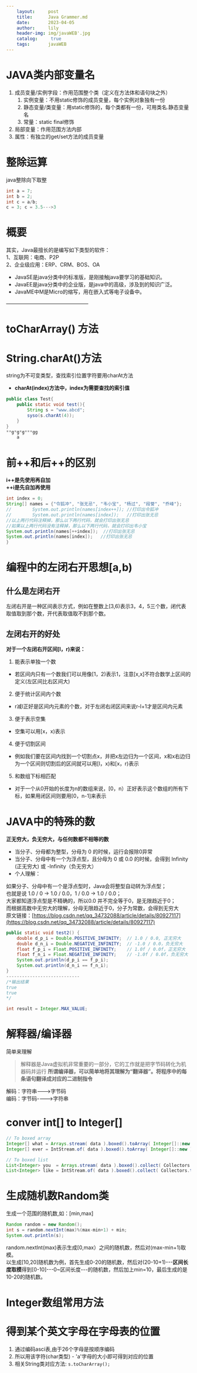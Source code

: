 ```yaml
---
    layout:     post
    title:      Java Grammer.md
    date:       2023-04-05
    author:     lily
    header-img: img/javaWEB'.jpg
    catalog: 	 true
    tags:       javaWEB
---
```


<a name="Nin9P"></a>
# JAVA类内部变量名
1. 成员变量/实例字段：作用范围整个类（定义在方法体和语句块之外）
   1. 实例变量：不用static修饰的成员变量，每个实例对象独有一份
   2. 静态变量/类变量：用static修饰的，每个类都有一份，可用类名.静态变量名
   3. 常量：static final修饰
2. 局部变量：作用范围方法内部
3. 属性：有独立的get/set方法的成员变量
<a name="IEErU"></a>
# 整除运算
java整除向下取整
```java
int a = 7;
int b = 2;
int c = a/b;
c = 3; c = 3.5--->3
```
<a name="kB9kL"></a>
# 概要
其实，Java最擅长的是编写如下类型的软件：<br />1、互联网：电商、P2P<br />2、企业级应用：ERP、CRM、BOS、OA

- JavaSE是java分类中的标准版，是刚接触java要学习的基础知识。
- JavaEE是java分类中的企业版，是java中的高级，涉及到的知识广泛。
- JavaME中M是Micro的缩写，用在嵌入式等电子设备中。

————————————————
<a name="A5Hzk"></a>
# toCharArray() 方法

<a name="Ktiod"></a>
# String.charAt()方法
string为不可变类型，查找索引位置字符要用charAt方法

- **charAt(index)方法中，index为需要查找的索引值**
```java
public class Test{
    public static void test(){
        String s = "www.abcd";
        syso(s.charAt(4));
    } 
}
**g*g*g***gg
    a
```

<a name="LGOE2"></a>
# 前++和后++的区别
**i++是先使用再自加**<br />**++i是先自加再使用**
```java
int index = 0;
String[] names = {"令狐冲", "张无忌", "韦小宝", "杨过", "段誉", "乔峰"};
//        System.out.println(names[index++]); //打印出令狐冲
//        System.out.println(names[index]);   //打印出张无忌   
//以上两行代码注释掉，那么以下两行代码，就会打印出张无忌
//如果以上两行代码没有注释掉，那么以下两行代码，就会打印出韦小宝
System.out.println(names[++index]);  //打印出张无忌
System.out.println(names[index]);   //打印出张无忌
}
```
<a name="c8kIE"></a>
# 编程中的左闭右开思想[a,b)
<a name="nxyLR"></a>
## 什么是左闭右开
左闭右开是一种区间表示方式，例如在整数上[3,6)表示3，4，5三个数，闭代表取值取到那个数，开代表取值取不到那个数。
<a name="w0WtQ"></a>
## 左闭右开的好处
**对于一个左闭右开区间[l，r)来说：**

1. 能表示单独一个数
- 若区间内只有一个数我们可以用像[1，2)表示1，注意[x,x]不符合数学上区间的定义(左区间比右区间大)
2. 便于统计区间内个数
- r减l正好是区间内元素的个数，对于左闭右闭区间来说r-l+1才是区间内元素 
3. 便于表示空集
- 空集可以用[x，x)表示
4. 便于切割区间
- 例如我们要在区间内找到一个切割点x，并把x左边归为一个区间，x和x右边归为一个区间则切割后的区间就可以用[l，x)和[x，r)表示
5. 和数组下标相匹配
- 对于一个从0开始的长度为n的数组来说，[0，n）正好表示这个数组的所有下标，如果用闭区间则要用[0，n-1]来表示
<a name="kFtxU"></a>
# JAVA中的特殊的数
**正无穷大，负无穷大，与任何数都不相等的数**

- 当分子、分母都为整型，分母为 0 的时候，运行会报除0异常
- 当分子、分母中有一个为浮点型，且分母为 0 或 0.0 的时候，会得到 Infinity (正无穷大) 或 -Infinity（负无穷大）
- 个人理解：

如果分子、分母中有一个是浮点型时，Java会将整型自动转为浮点型；<br />也就是说 1.0 / 0 -> 1.0 / 0.0，1 / 0.0 -> 1.0 / 0.0；<br />大家都知道浮点型是不精确的，所以0.0 并不完全等于0，是无限趋近于0；<br />而根据高数中无穷大的理解，分母无限趋近于0，分子为常数，会得到无穷大<br />原文链接：[https://blog.csdn.net/qq_34732088/article/details/80927117](https://blog.csdn.net/qq_34732088/article/details/80927117)
```java
public static void test2() {
    double d_p_i = Double.POSITIVE_INFINITY;  // 1.0 / 0.0, 正无穷大
    double d_n_i = Double.NEGATIVE_INFINITY;  // -1.0 / 0.0，负无穷大
    float f_p_i = Float.POSITIVE_INFINITY;    // 1.0f / 0.0f，正无穷大
    float f_n_i = Float.NEGATIVE_INFINITY;    // -1.0f / 0.0f，负无穷大
    System.out.println(d_p_i == f_p_i);
    System.out.println(d_n_i == f_n_i);
}
----------------------------
/*输出结果
true
true
*/
```
```java
int result = Integer.MAX_VALUE;
```
<a name="mZNba"></a>
# 解释器/编译器
简单来理解
> 解释器是Java虚拟机非常重要的一部分，它的工作就是把字节码转化为机器码并运行
> **所谓编译器，可以简单地将其理解为“翻译器”。将程序中的每条语句翻译成对应的二进制指令**

解码：字符串--->字节码<br />编码：字节码---->字符串

<a name="u6hfI"></a>
# conver int[] to Integer[]
```java
// To boxed array
Integer[] what = Arrays.stream( data ).boxed().toArray( Integer[]::new );
Integer[] ever = IntStream.of( data ).boxed().toArray( Integer[]::new );

// To boxed list
List<Integer> you  = Arrays.stream( data ).boxed().collect( Collectors.toList() );
List<Integer> like = IntStream.of( data ).boxed().collect( Collectors.toList() );
```


<a name="Kx52q"></a>
# 生成随机数Random类
生成一个范围的随机数,如：[min,max]
```java
Random random = new Random();
int s = random.nextInt(max)%(max-min+1) + min;
System.out.println(s);
```
random.nextInt(max)表示生成[0,max）之间的随机数，然后对(max-min+1)取模。<br />以生成[10,20]随机数为例，首先生成0-20的随机数，然后对(20-10+1)---**区间长度取模**得到[0-10]---0~区间长度---的随机数，然后加上min=10，最后生成的是10-20的随机数。
<a name="yw0gP"></a>
# Integer数组常用方法

<a name="qRtdz"></a>
# 得到某个英文字母在字母表的位置

1. 通过编码asci表,由于26个字母是按顺序编码
2. 所以用该字符(char类型) - 'a'字母的大小即可得到对应的位置
3. 相关String类对应方法: `s.toCharArray();`

